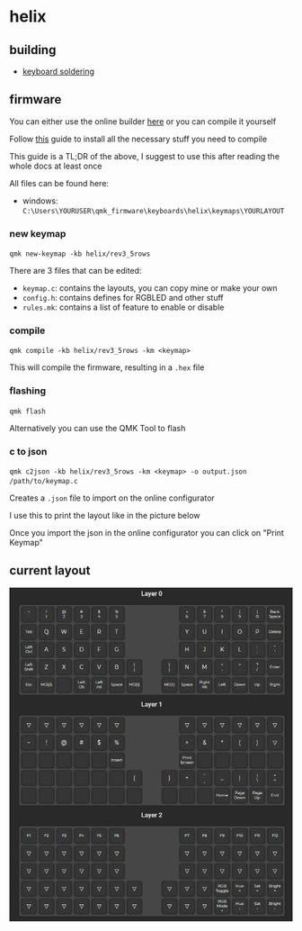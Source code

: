 # helix

## building

- [keyboard soldering](https://github.com/MakotoKurauchi/helix/blob/master/Doc/buildguide_en.md)

## firmware

You can either use the online builder [here](https://config.qmk.fm/#/helix/rev3_5rows/LAYOUT) or you can compile it yourself

Follow [this](https://docs.qmk.fm/#/getting_started_build_tools) guide to install all the necessary stuff you need to compile

This guide is a TL;DR of the above, I suggest to use this after reading the whole docs at least once

All files can be found here:
- windows: `C:\Users\YOURUSER\qmk_firmware\keyboards\helix\keymaps\YOURLAYOUT`

### new keymap
`qmk new-keymap -kb helix/rev3_5rows`

There are 3 files that can be edited:
- `keymap.c`: contains the layouts, you can copy mine or make your own
- `config.h`: contains defines for RGBLED and other stuff
- `rules.mk`: contains a list of feature to enable or disable

### compile
`qmk compile -kb helix/rev3_5rows -km <keymap>`

This will compile the firmware, resulting in a `.hex` file

### flashing
`qmk flash`

Alternatively you can use the QMK Tool to flash

### c to json
`qmk c2json -kb helix/rev3_5rows -km <keymap> -o output.json /path/to/keymap.c`

Creates a `.json` file to import on the online configurator

I use this to print the layout like in the picture below

Once you import the json in the online configurator you can click on "Print Keymap"
    

## current layout

![layout](./helix-layout.png)
